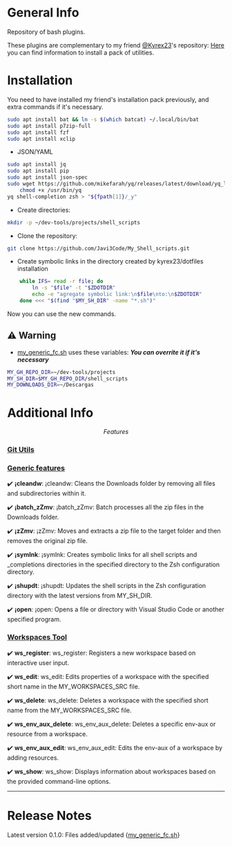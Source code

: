 # General Info

Repository of bash plugins.

These plugins are complementary to my friend [@Kyrex23](https://github.com/kyrex23)'s repository: [Here](https://github.com/kyrex23/dotfiles) you can find information to install a pack of utilities.

# Installation

You need to have installed my friend's installation pack previously, and extra commands if it's necessary.
```bash
sudo apt install bat && ln -s $(which batcat) ~/.local/bin/bat
sudo apt install p7zip-full
sudo apt install fzf
sudo apt install xclip
```
- JSON/YAML
```bash
sudo apt install jq
sudo apt install pip
sudo apt install json-spec
sudo wget https://github.com/mikefarah/yq/releases/latest/download/yq_linux_amd64 -O /usr/bin/yq &&\
    chmod +x /usr/bin/yq
yq shell-completion zsh > "${fpath[1]}/_y"
```

- Create directories:
```bash
mkdir -p ~/dev-tools/projects/shell_scripts
```

- Clone the repository:
```bash
git clone https://github.com/Javi3Code/My_Shell_scripts.git
```

- Create symbolic links in the directory created by kyrex23/dotfiles installation
```bash
    while IFS= read -r file; do
        ln -s "$file" -t "$ZDOTDIR"
        echo -e "agregate symbolic link:\n$file\nto:\n$ZDOTDIR"
    done <<< "$(find "$MY_SH_DIR" -name "*.sh")"
```
Now you can use the new commands.

## ⚠️ Warning

- [my_generic_fc.sh](https://github.com/Javi3Code/My_Shell_scripts/blob/main/my_generic_fc.sh) uses these variables: ***You can overrite it if it's necessary***
```bash
MY_GH_REPO_DIR=~/dev-tools/projects
MY_SH_DIR=$MY_GH_REPO_DIR/shell_scripts
MY_DOWNLOADS_DIR=~/Descargas
```

# Additional Info

$$ Features $$

### [Git Utils](https://github.com/Javi3Code/My_Shell_scripts/blob/main/git_utils.sh)
 
### [Generic features](https://github.com/Javi3Code/My_Shell_scripts/blob/main/my_generic_fc.sh)
 
✔️ **¡cleandw**: ¡cleandw:  Cleans the Downloads folder by removing all files and subdirectories within it.
 
✔️ **¡batch_zZmv**: ¡batch_zZmv:  Batch processes all the zip files in the Downloads folder.
 
✔️ **¡zZmv**: ¡zZmv:  Moves and extracts a zip file to the target folder and then removes the original zip file.
 
✔️ **¡symlnk**: ¡symlnk:  Creates symbolic links for all shell scripts and _completions directories in the specified directory to the Zsh configuration directory.
 
✔️ **¡shupdt**: ¡shupdt:  Updates the shell scripts in the Zsh configuration directory with the latest versions from MY_SH_DIR.
 
✔️ **¡open**: ¡open:  Opens a file or directory with Visual Studio Code or another specified program.
 
### [Workspaces Tool](https://github.com/Javi3Code/My_Shell_scripts/blob/main/my_workspaces.sh)
 
✔️ **ws_register**: ws_register:  Registers a new workspace based on interactive user input.
 
✔️ **ws_edit**: ws_edit:  Edits properties of a workspace with the specified short name in the MY_WORKSPACES_SRC file.
 
✔️ **ws_delete**: ws_delete:  Deletes a workspace with the specified short name from the MY_WORKSPACES_SRC file.
 
✔️ **ws_env_aux_delete**: ws_env_aux_delete:  Deletes a specific env-aux or resource from a workspace.
 
✔️ **ws_env_aux_edit**: ws_env_aux_edit:  Edits the env-aux of a workspace by adding resources.
 
✔️ **ws_show**: ws_show:  Displays information about workspaces based on the provided command-line options.

------

# Release Notes
Latest version 0.1.0: Files added/updated {[my_generic_fc.sh](https://github.com/Javi3Code/My_Shell_scripts/blob/main/my_generic_fc.sh)}
